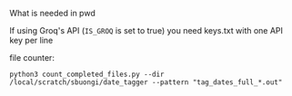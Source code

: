 What is needed in pwd

If using Groq's API (`IS_GROQ` is set to true) you need keys.txt with one API key per line



file counter: 

`python3 count_completed_files.py --dir /local/scratch/sbuongi/date_tagger --pattern "tag_dates_full_*.out"`
